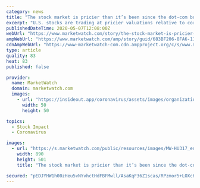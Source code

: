 ```yaml
---
category: news
title: "The stock market is pricier than it’s been since the dot-com bubble, even as earnings forecasts continue to plunge"
excerpt: "U.S. stocks are trading at pricier valuations relative to corporate profits than at any point since the dot-com bubble in 2000 and these measures"
publishedDateTime: 2020-05-07T12:08:00Z
webUrl: "https://www.marketwatch.com/story/the-stock-market-is-pricier-than-its-been-since-the-dot-com-bubble-even-as-earnings-forecasts-continue-to-plunge-2020-05-06"
ampWebUrl: "https://www.marketwatch.com/amp/story/guid/683BF206-8FA6-11EA-9208-AF2E6FA5B5BC"
cdnAmpWebUrl: "https://www-marketwatch-com.cdn.ampproject.org/c/s/www.marketwatch.com/amp/story/guid/683BF206-8FA6-11EA-9208-AF2E6FA5B5BC"
type: article
quality: 83
heat: 83
published: false

provider:
  name: MarketWatch
  domain: marketwatch.com
  images:
    - url: "https://insideout.app/coronavirus/assets/images/organizations/marketwatch.com-50x50.jpg"
      width: 50
      height: 50

topics:
  - Stock Impact
  - Coronavirus

images:
  - url: "https://s.marketwatch.com/public/resources/images/MW-HU317_envelo_ZH_20191030114558.jpg"
    width: 890
    height: 501
    title: "The stock market is pricier than it’s been since the dot-com bubble, even as earnings forecasts continue to plunge"

secured: "pEDJYHW1h00zHeu5vNYvhctHdFBFMwll/AsaKqF36Z1scas/RPzmor5+LOXcHmBpQeB1Ldm4mDEV3T/4oSF5TYMShUXAkrbRO9yoJca2W44QvVw1SHok83chCrbr3UTsnp+36NHnUt5Wqak4LYL1XHI1KE6o54KZhSiKhkPAQeGp6gpzli05FBZulOQ00l1L0MHj31mlrK6dWqciGeNfk//WIEYA1HKrbzcccYem1lA5eK2x7m/P9mIIW2e3U/5eB8e5Ln5IHX4J0ldj4xr8kdjf5euEaxj+qq+weYmIIURJsU1f7icTqASQFkfDr3XwqlFueZYfZQoJBU4iK3QCxYaaOC680KjfRhMZTU8c+rhZ6f8Mxvhem1169jCT3f030JoKtCAnXQh+oPkYmBwi+xpP3+UO4nd9sevEikErzGCQBhPh2KuSyNWOq2NTk1py2/BTXI6+sVGZY7241wKsrIBpDE+9acXREPBO10b/uCg=;eZAZw2qwyBxqDQLspv3RWA=="
---
```


